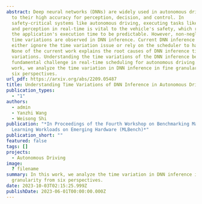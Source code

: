 ```yaml
---
abstract: Deep neural networks (DNNs) are widely used in autonomous driving due
  to their high accuracy for perception, decision, and control. In
  safety-critical systems like autonomous driving, executing tasks like sensing
  and perception in real-time is vital to the vehicle's safety, which requires
  the application's execution time to be predictable. However, non-negligible
  time variations are observed in DNN inference. Current DNN inference studies
  either ignore the time variation issue or rely on the scheduler to handle it.
  None of the current work explains the root causes of DNN inference time
  variations. Understanding the time variations of the DNN inference becomes a
  fundamental challenge in real-time scheduling for autonomous driving. In this
  work, we analyze the time variation in DNN inference in fine granularity from
  six perspectives.
url_pdf: https://arxiv.org/abs/2209.05487
title: Understanding Time Variations of DNN Inference in Autonomous Driving
publication_types:
  - "1"
authors:
  - admin
  - Yanzhi Wang
  - Weisong Shi
publication: "*In Proceedings of the Fourth Workshop on Benchmarking Machine
  Learning Workloads on Emerging Hardware (MLBench)*"
publication_short: ""
featured: false
tags: []
projects:
  - Autonomous Driving
image:
  ? filename
summary: In this work, we analyze the time variation in DNN inference in fine
  granularity from six perspectives.
date: 2023-10-03T02:15:25.999Z
publishDate: 2023-06-01T00:00:00.000Z
---
```

